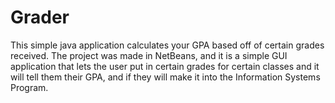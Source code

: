 # Grader
This simple java application calculates your GPA based off of certain grades received. The project was made in NetBeans, and it is a simple
GUI application that lets the user put in certain grades for certain classes and it will tell them their GPA, and if they will make it
into the Information Systems Program.
